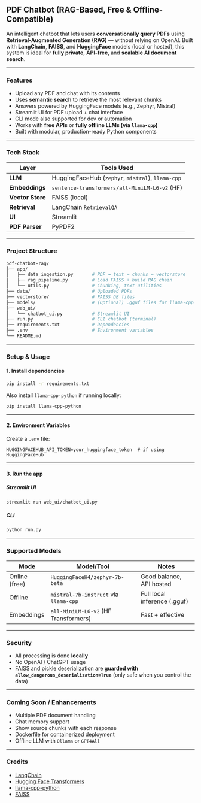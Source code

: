 ## PDF Chatbot (RAG-Based, Free & Offline-Compatible)

An intelligent chatbot that lets users **conversationally query PDFs** using **Retrieval-Augmented Generation (RAG)** — without relying on OpenAI. Built with **LangChain**, **FAISS**, and **HuggingFace** models (local or hosted), this system is ideal for **fully private**, **API-free**, and **scalable AI document search**.

---

### Features

- Upload any PDF and chat with its contents
- Uses **semantic search** to retrieve the most relevant chunks
- Answers powered by HuggingFace models (e.g., Zephyr, Mistral)
- Streamlit UI for PDF upload + chat interface
- CLI mode also supported for dev or automation
- Works with **free APIs** or **fully offline LLMs (via `llama-cpp`)**
- Built with modular, production-ready Python components

---

### Tech Stack

| Layer            | Tools Used                                        |
| ---------------- | ------------------------------------------------- |
| **LLM**          | HuggingFaceHub (`zephyr`, `mistral`), `llama-cpp` |
| **Embeddings**   | `sentence-transformers/all-MiniLM-L6-v2` (HF)     |
| **Vector Store** | FAISS (local)                                     |
| **Retrieval**    | LangChain `RetrievalQA`                           |
| **UI**           | Streamlit                                         |
| **PDF Parser**   | PyPDF2                                            |

---

### Project Structure

```bash
pdf-chatbot-rag/
├── app/
│   ├── data_ingestion.py       # PDF → text → chunks → vectorstore
│   ├── rag_pipeline.py         # Load FAISS + build RAG chain
│   └── utils.py                # Chunking, text utilities
├── data/                       # Uploaded PDFs
├── vectorstore/                # FAISS DB files
├── models/                     # (Optional) .gguf files for llama-cpp
├── web_ui/
│   └── chatbot_ui.py           # Streamlit UI
├── run.py                      # CLI chatbot (terminal)
├── requirements.txt            # Dependencies
├── .env                        # Environment variables
└── README.md
```

---

### Setup & Usage

#### 1. Install dependencies

```bash
pip install -r requirements.txt
```

Also install `llama-cpp-python` if running locally:

```bash
pip install llama-cpp-python
```

---

#### 2. Environment Variables

Create a `.env` file:

```env
HUGGINGFACEHUB_API_TOKEN=your_huggingface_token  # if using HuggingFaceHub
```

---

#### 3. Run the app

##### Streamlit UI

```bash
streamlit run web_ui/chatbot_ui.py
```

##### CLI

```bash
python run.py
```

---

### Supported Models

| Mode          | Model/Tool                            | Notes                        |
| ------------- | ------------------------------------- | ---------------------------- |
| Online (free) | `HuggingFaceH4/zephyr-7b-beta`        | Good balance, API hosted     |
| Offline       | `mistral-7b-instruct` via `llama-cpp` | Full local inference (.gguf) |
| Embeddings    | `all-MiniLM-L6-v2` (HF Transformers)  | Fast + effective             |

---

### Security

- All processing is done **locally**
- No OpenAI / ChatGPT usage
- FAISS and pickle deserialization are **guarded with `allow_dangerous_deserialization=True`** (only safe when you control the data)

---

### Coming Soon / Enhancements

- Multiple PDF document handling
- Chat memory support
- Show source chunks with each response
- Dockerfile for containerized deployment
- Offline LLM with `Ollama` or `GPT4All`

---

### Credits

- [LangChain](https://github.com/langchain-ai/langchain)
- [Hugging Face Transformers](https://huggingface.co/models)
- [llama-cpp-python](https://github.com/abetlen/llama-cpp-python)
- [FAISS](https://github.com/facebookresearch/faiss)
